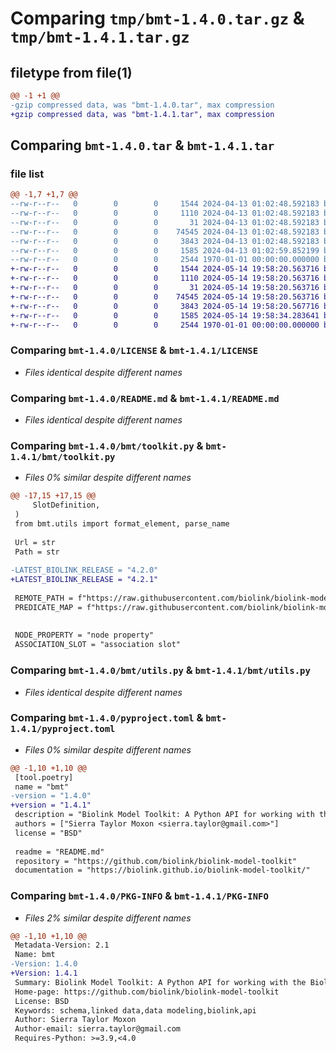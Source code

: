 # Comparing `tmp/bmt-1.4.0.tar.gz` & `tmp/bmt-1.4.1.tar.gz`

## filetype from file(1)

```diff
@@ -1 +1 @@
-gzip compressed data, was "bmt-1.4.0.tar", max compression
+gzip compressed data, was "bmt-1.4.1.tar", max compression
```

## Comparing `bmt-1.4.0.tar` & `bmt-1.4.1.tar`

### file list

```diff
@@ -1,7 +1,7 @@
--rw-r--r--   0        0        0     1544 2024-04-13 01:02:48.592183 bmt-1.4.0/LICENSE
--rw-r--r--   0        0        0     1110 2024-04-13 01:02:48.592183 bmt-1.4.0/README.md
--rw-r--r--   0        0        0       31 2024-04-13 01:02:48.592183 bmt-1.4.0/bmt/__init__.py
--rw-r--r--   0        0        0    74545 2024-04-13 01:02:48.592183 bmt-1.4.0/bmt/toolkit.py
--rw-r--r--   0        0        0     3843 2024-04-13 01:02:48.592183 bmt-1.4.0/bmt/utils.py
--rw-r--r--   0        0        0     1585 2024-04-13 01:02:59.852199 bmt-1.4.0/pyproject.toml
--rw-r--r--   0        0        0     2544 1970-01-01 00:00:00.000000 bmt-1.4.0/PKG-INFO
+-rw-r--r--   0        0        0     1544 2024-05-14 19:58:20.563716 bmt-1.4.1/LICENSE
+-rw-r--r--   0        0        0     1110 2024-05-14 19:58:20.563716 bmt-1.4.1/README.md
+-rw-r--r--   0        0        0       31 2024-05-14 19:58:20.563716 bmt-1.4.1/bmt/__init__.py
+-rw-r--r--   0        0        0    74545 2024-05-14 19:58:20.563716 bmt-1.4.1/bmt/toolkit.py
+-rw-r--r--   0        0        0     3843 2024-05-14 19:58:20.567716 bmt-1.4.1/bmt/utils.py
+-rw-r--r--   0        0        0     1585 2024-05-14 19:58:34.283641 bmt-1.4.1/pyproject.toml
+-rw-r--r--   0        0        0     2544 1970-01-01 00:00:00.000000 bmt-1.4.1/PKG-INFO
```

### Comparing `bmt-1.4.0/LICENSE` & `bmt-1.4.1/LICENSE`

 * *Files identical despite different names*

### Comparing `bmt-1.4.0/README.md` & `bmt-1.4.1/README.md`

 * *Files identical despite different names*

### Comparing `bmt-1.4.0/bmt/toolkit.py` & `bmt-1.4.1/bmt/toolkit.py`

 * *Files 0% similar despite different names*

```diff
@@ -17,15 +17,15 @@
     SlotDefinition,
 )
 from bmt.utils import format_element, parse_name
 
 Url = str
 Path = str
 
-LATEST_BIOLINK_RELEASE = "4.2.0"
+LATEST_BIOLINK_RELEASE = "4.2.1"
 
 REMOTE_PATH = f"https://raw.githubusercontent.com/biolink/biolink-model/v{LATEST_BIOLINK_RELEASE}/biolink-model.yaml"
 PREDICATE_MAP = f"https://raw.githubusercontent.com/biolink/biolink-model/v{LATEST_BIOLINK_RELEASE}/predicate_mapping.yaml"
 
 
 NODE_PROPERTY = "node property"
 ASSOCIATION_SLOT = "association slot"
```

### Comparing `bmt-1.4.0/bmt/utils.py` & `bmt-1.4.1/bmt/utils.py`

 * *Files identical despite different names*

### Comparing `bmt-1.4.0/pyproject.toml` & `bmt-1.4.1/pyproject.toml`

 * *Files 0% similar despite different names*

```diff
@@ -1,10 +1,10 @@
 [tool.poetry]
 name = "bmt"
-version = "1.4.0"
+version = "1.4.1"
 description = "Biolink Model Toolkit: A Python API for working with the Biolink Model"
 authors = ["Sierra Taylor Moxon <sierra.taylor@gmail.com>"]
 license = "BSD"
 
 readme = "README.md"
 repository = "https://github.com/biolink/biolink-model-toolkit"
 documentation = "https://biolink.github.io/biolink-model-toolkit/"
```

### Comparing `bmt-1.4.0/PKG-INFO` & `bmt-1.4.1/PKG-INFO`

 * *Files 2% similar despite different names*

```diff
@@ -1,10 +1,10 @@
 Metadata-Version: 2.1
 Name: bmt
-Version: 1.4.0
+Version: 1.4.1
 Summary: Biolink Model Toolkit: A Python API for working with the Biolink Model
 Home-page: https://github.com/biolink/biolink-model-toolkit
 License: BSD
 Keywords: schema,linked data,data modeling,biolink,api
 Author: Sierra Taylor Moxon
 Author-email: sierra.taylor@gmail.com
 Requires-Python: >=3.9,<4.0
```

